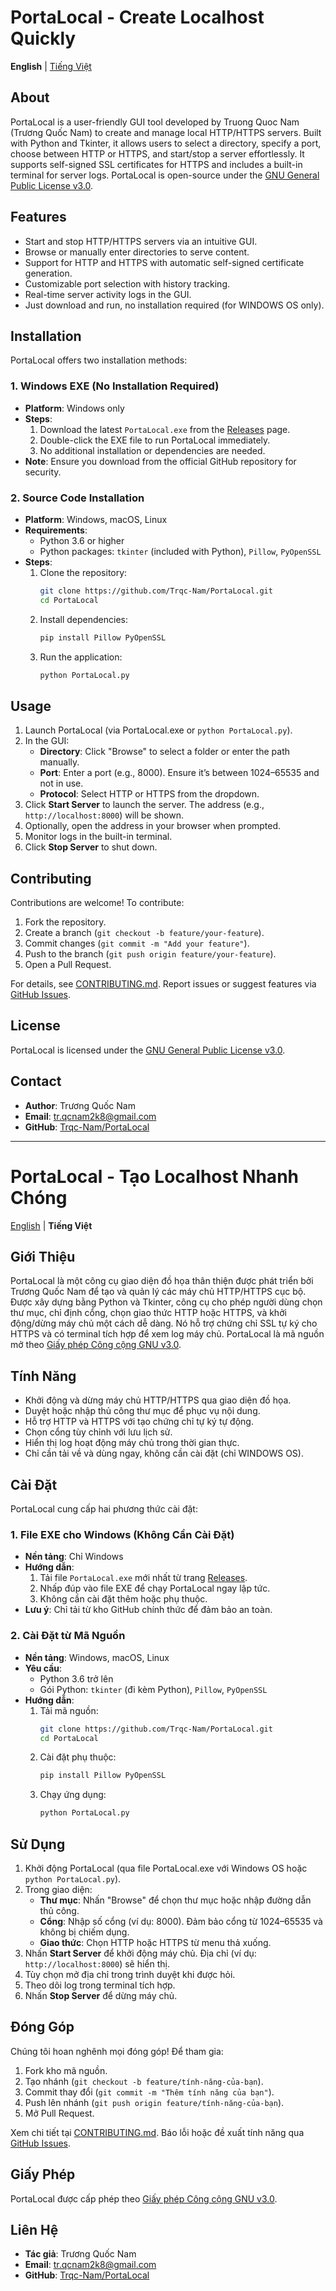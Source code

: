 # PortaLocal - Create Localhost Quickly

**English** | [Tiếng Việt](#porta-local---tạo-localhost-nhanh-chóng)

## About
PortaLocal is a user-friendly GUI tool developed by Truong Quoc Nam (Trương Quốc Nam) to create and manage local HTTP/HTTPS servers. Built with Python and Tkinter, it allows users to select a directory, specify a port, choose between HTTP or HTTPS, and start/stop a server effortlessly. It supports self-signed SSL certificates for HTTPS and includes a built-in terminal for server logs. PortaLocal is open-source under the [GNU General Public License v3.0](LICENSE).

## Features
- Start and stop HTTP/HTTPS servers via an intuitive GUI.
- Browse or manually enter directories to serve content.
- Support for HTTP and HTTPS with automatic self-signed certificate generation.
- Customizable port selection with history tracking.
- Real-time server activity logs in the GUI.
- Just download and run, no installation required (for WINDOWS OS only).

## Installation
PortaLocal offers two installation methods:

### 1. Windows EXE (No Installation Required)
- **Platform**: Windows only
- **Steps**:
  1. Download the latest `PortaLocal.exe` from the [Releases](https://github.com/Trqc-Nam/PortaLocal/releases) page.
  2. Double-click the EXE file to run PortaLocal immediately.
  3. No additional installation or dependencies are needed.
- **Note**: Ensure you download from the official GitHub repository for security.

### 2. Source Code Installation
- **Platform**: Windows, macOS, Linux
- **Requirements**:
  - Python 3.6 or higher
  - Python packages: `tkinter` (included with Python), `Pillow`, `PyOpenSSL`
- **Steps**:
  1. Clone the repository:
     ```bash
     git clone https://github.com/Trqc-Nam/PortaLocal.git
     cd PortaLocal
     ```
  2. Install dependencies:
     ```bash
     pip install Pillow PyOpenSSL
     ```
  3. Run the application:
     ```bash
     python PortaLocal.py
     ```

## Usage
1. Launch PortaLocal (via PortaLocal.exe or `python PortaLocal.py`).
2. In the GUI:
   - **Directory**: Click "Browse" to select a folder or enter the path manually.
   - **Port**: Enter a port (e.g., 8000). Ensure it’s between 1024–65535 and not in use.
   - **Protocol**: Select HTTP or HTTPS from the dropdown.
3. Click **Start Server** to launch the server. The address (e.g., `http://localhost:8000`) will be shown.
4. Optionally, open the address in your browser when prompted.
5. Monitor logs in the built-in terminal.
6. Click **Stop Server** to shut down.

## Contributing
Contributions are welcome! To contribute:
1. Fork the repository.
2. Create a branch (`git checkout -b feature/your-feature`).
3. Commit changes (`git commit -m "Add your feature"`).
4. Push to the branch (`git push origin feature/your-feature`).
5. Open a Pull Request.

For details, see [CONTRIBUTING.md](CONTRIBUTING.md). Report issues or suggest features via [GitHub Issues](https://github.com/Trqc-Nam/PortaLocal/issues).

## License
PortaLocal is licensed under the [GNU General Public License v3.0](LICENSE).

## Contact
- **Author**: Trương Quốc Nam
- **Email**: tr.qcnam2k8@gmail.com
- **GitHub**: [Trqc-Nam/PortaLocal](https://github.com/Trqc-Nam/PortaLocal)

---

# PortaLocal - Tạo Localhost Nhanh Chóng

[English](#porta-local---create-localhost-quickly) | **Tiếng Việt**

## Giới Thiệu
PortaLocal là một công cụ giao diện đồ họa thân thiện được phát triển bởi Trương Quốc Nam để tạo và quản lý các máy chủ HTTP/HTTPS cục bộ. Được xây dựng bằng Python và Tkinter, công cụ cho phép người dùng chọn thư mục, chỉ định cổng, chọn giao thức HTTP hoặc HTTPS, và khởi động/dừng máy chủ một cách dễ dàng. Nó hỗ trợ chứng chỉ SSL tự ký cho HTTPS và có terminal tích hợp để xem log máy chủ. PortaLocal là mã nguồn mở theo [Giấy phép Công cộng GNU v3.0](LICENSE).

## Tính Năng
- Khởi động và dừng máy chủ HTTP/HTTPS qua giao diện đồ họa.
- Duyệt hoặc nhập thủ công thư mục để phục vụ nội dung.
- Hỗ trợ HTTP và HTTPS với tạo chứng chỉ tự ký tự động.
- Chọn cổng tùy chỉnh với lưu lịch sử.
- Hiển thị log hoạt động máy chủ trong thời gian thực.
- Chỉ cần tải về và dùng ngay, không cần cài đặt (chỉ WINDOWS OS).


## Cài Đặt
PortaLocal cung cấp hai phương thức cài đặt:

### 1. File EXE cho Windows (Không Cần Cài Đặt)
- **Nền tảng**: Chỉ Windows
- **Hướng dẫn**:
  1. Tải file `PortaLocal.exe` mới nhất từ trang [Releases](https://github.com/Trqc-Nam/PortaLocal/releases).
  2. Nhấp đúp vào file EXE để chạy PortaLocal ngay lập tức.
  3. Không cần cài đặt thêm hoặc phụ thuộc.
- **Lưu ý**: Chỉ tải từ kho GitHub chính thức để đảm bảo an toàn.

### 2. Cài Đặt từ Mã Nguồn
- **Nền tảng**: Windows, macOS, Linux
- **Yêu cầu**:
  - Python 3.6 trở lên
  - Gói Python: `tkinter` (đi kèm Python), `Pillow`, `PyOpenSSL`
- **Hướng dẫn**:
  1. Tải mã nguồn:
     ```bash
     git clone https://github.com/Trqc-Nam/PortaLocal.git
     cd PortaLocal
     ```
  2. Cài đặt phụ thuộc:
     ```bash
     pip install Pillow PyOpenSSL
     ```
  3. Chạy ứng dụng:
     ```bash
     python PortaLocal.py
     ```

## Sử Dụng
1. Khởi động PortaLocal (qua file PortaLocal.exe với Windows OS hoặc `python PortaLocal.py`).
2. Trong giao diện:
   - **Thư mục**: Nhấn "Browse" để chọn thư mục hoặc nhập đường dẫn thủ công.
   - **Cổng**: Nhập số cổng (ví dụ: 8000). Đảm bảo cổng từ 1024–65535 và không bị chiếm dụng.
   - **Giao thức**: Chọn HTTP hoặc HTTPS từ menu thả xuống.
3. Nhấn **Start Server** để khởi động máy chủ. Địa chỉ (ví dụ: `http://localhost:8000`) sẽ hiển thị.
4. Tùy chọn mở địa chỉ trong trình duyệt khi được hỏi.
5. Theo dõi log trong terminal tích hợp.
6. Nhấn **Stop Server** để dừng máy chủ.

## Đóng Góp
Chúng tôi hoan nghênh mọi đóng góp! Để tham gia:
1. Fork kho mã nguồn.
2. Tạo nhánh (`git checkout -b feature/tính-năng-của-bạn`).
3. Commit thay đổi (`git commit -m "Thêm tính năng của bạn"`).
4. Push lên nhánh (`git push origin feature/tính-năng-của-bạn`).
5. Mở Pull Request.

Xem chi tiết tại [CONTRIBUTING.md](CONTRIBUTING.md). Báo lỗi hoặc đề xuất tính năng qua [GitHub Issues](https://github.com/Trqc-Nam/PortaLocal/issues).

## Giấy Phép
PortaLocal được cấp phép theo [Giấy phép Công cộng GNU v3.0](LICENSE).

## Liên Hệ
- **Tác giả**: Trương Quốc Nam
- **Email**: tr.qcnam2k8@gmail.com
- **GitHub**: [Trqc-Nam/PortaLocal](https://github.com/Trqc-Nam/PortaLocal)
